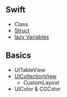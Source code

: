 ## Swift
- Class
- <a href="https://github.com/Joo-esc/Swift_Study/blob/main/Swift/Struct.md">Struct</a>
- <a href="https://github.com/Joo-esc/Swift_Study/blob/main/Swift/Lazy%20Variables.md"> lazy Variables</a>


## Basics
- UITableView
- <a href="https://github.com/Joo-esc/Swift_Study/blob/main/Swift/UICollectionView.md">UICollectionView</a> 
  - CustomLayout
- UIColor & CGColor 

